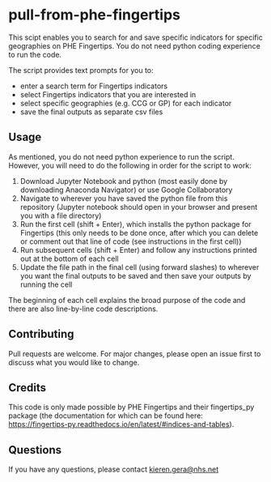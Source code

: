 # pull-from-phe-fingertips
This scipt enables you to search for and save specific indicators for specific geographies on PHE Fingertips. You do not need python coding experience to run the code.

The script provides text prompts for you to:
- enter a search term for Fingertips indicators
- select Fingertips indicators that you are interested in
- select specific geographies (e.g. CCG or GP) for each indicator
- save the final outputs as separate csv files

## Usage
As mentioned, you do not need python experience to run the script. However, you will need to do the following in order for the script to work:
1. Download Jupyter Notebook and python (most easily done by downloading Anaconda Navigator) or use Google Collaboratory
2. Navigate to wherever you have saved the python file from this repository (Jupyter notebook should open in your browser and present you with a file directory)
3. Run the first cell (shift + Enter), which installs the python package for Fingertips (this only needs to be done once, after which you can delete or comment out that line of code (see instructions in the first cell))
4. Run subsequent cells (shift + Enter) and follow any instructions printed out at the bottom of each cell
5. Update the file path in the final cell (using forward slashes) to wherever you want the final outputs to be saved and then save your outputs by running the cell

The beginning of each cell explains the broad purpose of the code and there are also line-by-line code descriptions.

## Contributing
Pull requests are welcome. For major changes, please open an issue first to discuss what you would like to change.


## Credits
This code is only made possible by PHE Fingertips and their fingertips_py package (the documentation for which can be found here: https://fingertips-py.readthedocs.io/en/latest/#indices-and-tables).


## Questions
If you have any questions, please contact kieren.gera@nhs.net